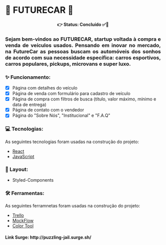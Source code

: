 # 🏁 FUTURECAR 🏁

<h4 align="center"> 
	👉 Status: Concluído ✅👏
</h4>

<h3 align="justify">Sejam bem-vindos ao FUTURECAR, startup voltada à compra e venda de veículos usados. Pensando em inovar no mercado, na FutureCar as pessoas buscam os automóveis dos sonhos de acordo com sua necessidade específica: carros esportivos, carros populares, pickups, microvans e super luxo. </h3> 

### ✨ Funcionamento:

- [x] Página com detalhes do veículo
- [x] Página de venda com formulário para cadastro de veículo
- [x] Página de compra com filtros de busca (título, valor máximo, mínimo e data de entrega)
- [x] Página de contato com o vendedor
- [x] Página do "Sobre Nós", "Institucional" e "F.A.Q"

### 💻 Tecnologias:

As seguintes tecnologias foram usadas na construção do projeto:

- [React](https://pt-br.reactjs.org/)
- [JavaScript](https://www.javascript.com/)

### 🎨 Layout:

- Styled-Components

### 🛠 Ferramentas:

As seguintes ferramnetas foram usadas na construção do projeto:

- [Trello](https://trello.com/pt-BR)
- [MockFlow](https://mockflow.com/app/#Wireframe)
- [Color Tool](https://material.io/resources/color/#!/?view.left=0&view.right=0)


<h4> Link Surge: 
http://puzzling-jail.surge.sh/
</h4>
